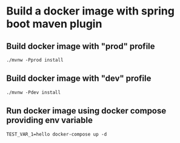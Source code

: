 # Build a docker image with spring boot maven plugin

## Build docker image with "prod" profile
`./mvnw -Pprod install`

## Build docker image with "dev" profile
`./mvnw -Pdev install`

## Run docker image using docker compose providing env variable
`TEST_VAR_1=hello docker-compose up -d`
